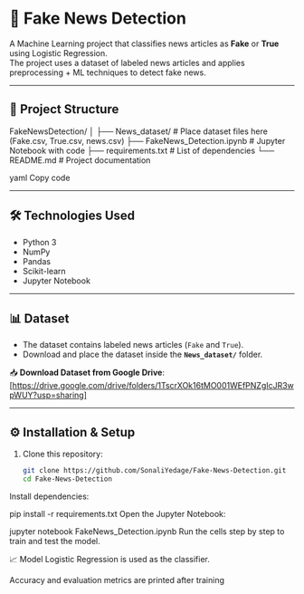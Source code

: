 # 📰 Fake News Detection

A Machine Learning project that classifies news articles as **Fake** or **True** using Logistic Regression.  
The project uses a dataset of labeled news articles and applies preprocessing + ML techniques to detect fake news.

---

## 📂 Project Structure
FakeNewsDetection/
│
├── News_dataset/ # Place dataset files here (Fake.csv, True.csv, news.csv)
├── FakeNews_Detection.ipynb # Jupyter Notebook with code
├── requirements.txt # List of dependencies
└── README.md # Project documentation

yaml
Copy code

---

## 🛠️ Technologies Used
- Python 3
- NumPy
- Pandas
- Scikit-learn
- Jupyter Notebook

---

## 📊 Dataset
- The dataset contains labeled news articles (`Fake` and `True`).  
- Download and place the dataset inside the **`News_dataset/`** folder.  

📥 **Download Dataset from Google Drive**: [https://drive.google.com/drive/folders/1TscrXOk16tMO001WEfPNZgIcJR3wpWUY?usp=sharing]

---

## ⚙️ Installation & Setup

1. Clone this repository:
   ```bash
   git clone https://github.com/SonaliYedage/Fake-News-Detection.git
   cd Fake-News-Detection
   
Install dependencies:

pip install -r requirements.txt
Open the Jupyter Notebook:


jupyter notebook FakeNews_Detection.ipynb
Run the cells step by step to train and test the model.

📈 Model
Logistic Regression is used as the classifier.

Accuracy and evaluation metrics are printed after training
